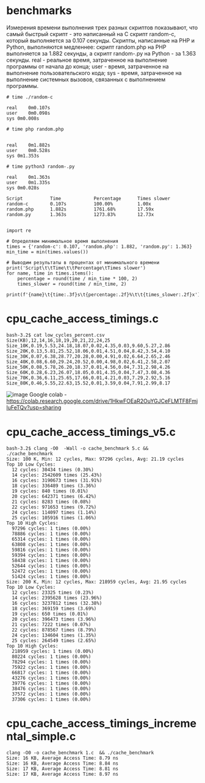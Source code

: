 # benchmarks
Измерения времени выполнения трех разных скриптов показывают, что самый быстрый скрипт - это написанный на C скрипт random-c, который выполняется за 0.107 секунды. Скрипты, написанные на PHP и Python, выполняются медленнее: скрипт random.php на PHP выполняется за 1.882 секунды, а скрипт random-.py на Python - за 1.363 секунды.
    real - реальное время, затраченное на выполнение программы от начала до конца;
    user - время, затраченное на выполнение пользовательского кода;
    sys - время, затраченное на выполнение системных вызовов, связанных с выполнением программы.

```
# time ./random-c

real	0m0.107s
user	0m0.098s
sys	0m0.008s

# time php random.php


real	0m1.882s
user	0m0.528s
sys	0m1.353s

# time python3 random-.py

real	0m1.363s
user	0m1.335s
sys	0m0.028s

Script          Time            Percentage      Times slower
random-c        0.107s          100.00%         1.00x
random.php      1.882s          1761.68%        17.59x
random.py       1.363s          1273.83%        12.73x


```

```
import re

# Определяем минимальное время выполнения
times = {'random-c': 0.107, 'random.php': 1.882, 'random.py': 1.363}
min_time = min(times.values())

# Выводим результаты в процентах от минимального времени
print('Script\t\tTime\t\tPercentage\tTimes slower')
for name, time in times.items():
    percentage = round(time / min_time * 100, 2)
    times_slower = round(time / min_time, 2)
    print(f'{name}\t{time:.3f}s\t{percentage:.2f}%\t\t{times_slower:.2f}x')

```

# cpu_cache_access_timings.c
```
bash-3.2$ cat low_cycles_percent.csv
Size(KB),12,14,16,18,19,20,21,22,24,25
Size_10K,0.19,5.53,24.18,18.07,0.02,4.35,0.03,9.60,5.27,2.86
Size_20K,0.13,5.81,25.52,18.06,0.01,4.51,0.04,8.42,3.54,4.10
Size_30K,0.07,6.38,28.77,20.28,0.00,4.91,0.02,6.64,2.65,2.46
Size_40K,0.08,6.60,29.24,20.52,0.00,4.98,0.02,6.41,2.58,2.07
Size_50K,0.08,5.78,26.20,18.37,0.01,4.56,0.04,7.31,2.98,4.26
Size_60K,0.28,6.23,26.07,18.05,0.01,4.35,0.04,7.47,3.08,4.36
Size_70K,0.36,6.11,25.65,17.66,0.01,4.21,0.03,7.29,2.92,5.16
Size_80K,0.46,5.55,22.63,15.52,0.01,3.59,0.04,7.91,2.99,8.17
```
![image](https://github.com/user-attachments/assets/57817580-b244-4a88-9ae3-093ce0b845da)
Google colab - https://colab.research.google.com/drive/1HkwFOEaR2OuYGJCeFLMTF8FmjluFeTQv?usp=sharing

# cpu_cache_access_timings_v5.c
```
bash-3.2$ clang -O0  -Wall -o cache_benchmark 5.c &&  ./cache_benchmark
Size: 100 K, Min: 12 cycles, Max: 97296 cycles, Avg: 21.19 cycles
Top 10 Low Cycles:
  12 cycles: 30434 times (0.30%)
  14 cycles: 2542609 times (25.43%)
  16 cycles: 3190673 times (31.91%)
  18 cycles: 336489 times (3.36%)
  19 cycles: 840 times (0.01%)
  20 cycles: 642371 times (6.42%)
  21 cycles: 8283 times (0.08%)
  22 cycles: 971653 times (9.72%)
  24 cycles: 114097 times (1.14%)
  25 cycles: 105916 times (1.06%)
Top 10 High Cycles:
  97296 cycles: 1 times (0.00%)
  78886 cycles: 1 times (0.00%)
  65314 cycles: 1 times (0.00%)
  63808 cycles: 1 times (0.00%)
  59816 cycles: 1 times (0.00%)
  59394 cycles: 1 times (0.00%)
  58438 cycles: 1 times (0.00%)
  52644 cycles: 1 times (0.00%)
  52472 cycles: 1 times (0.00%)
  51424 cycles: 1 times (0.00%)
Size: 200 K, Min: 12 cycles, Max: 218959 cycles, Avg: 21.95 cycles
Top 10 Low Cycles:
  12 cycles: 23325 times (0.23%)
  14 cycles: 2395628 times (23.96%)
  16 cycles: 3237812 times (32.38%)
  18 cycles: 369159 times (3.69%)
  19 cycles: 650 times (0.01%)
  20 cycles: 396473 times (3.96%)
  21 cycles: 7222 times (0.07%)
  22 cycles: 878567 times (8.79%)
  24 cycles: 134604 times (1.35%)
  25 cycles: 264549 times (2.65%)
Top 10 High Cycles:
  218959 cycles: 1 times (0.00%)
  80224 cycles: 1 times (0.00%)
  78294 cycles: 1 times (0.00%)
  75922 cycles: 1 times (0.00%)
  66817 cycles: 1 times (0.00%)
  43276 cycles: 1 times (0.00%)
  39776 cycles: 1 times (0.00%)
  38476 cycles: 1 times (0.00%)
  37572 cycles: 1 times (0.00%)
  37306 cycles: 1 times (0.00%)
```

# cpu_cache_access_timings_incremental_simple.c
```
clang -O0 -o cache_benchmark 1.c  && ./cache_benchmark
Size: 16 KB, Average Access Time: 8.79 ns
Size: 16 KB, Average Access Time: 8.84 ns
Size: 17 KB, Average Access Time: 8.81 ns
Size: 17 KB, Average Access Time: 8.97 ns
```
